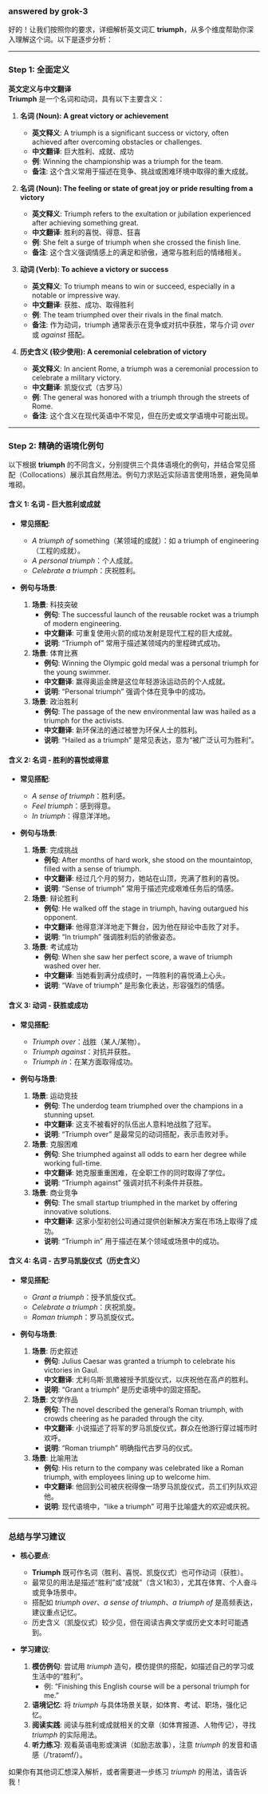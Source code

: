 ### answered by grok-3
好的！让我们按照你的要求，详细解析英文词汇 **triumph**，从多个维度帮助你深入理解这个词。以下是逐步分析：

---

### **Step 1: 全面定义**

**英文定义与中文翻译**  
**Triumph** 是一个名词和动词，具有以下主要含义：

1. **名词 (Noun): A great victory or achievement**  
   - **英文释义**: A triumph is a significant success or victory, often achieved after overcoming obstacles or challenges.  
   - **中文翻译**: 巨大胜利、成就、成功  
   - **例**: Winning the championship was a triumph for the team.  
   - **备注**: 这个含义常用于描述在竞争、挑战或困难环境中取得的重大成就。

2. **名词 (Noun): The feeling or state of great joy or pride resulting from a victory**  
   - **英文释义**: Triumph refers to the exultation or jubilation experienced after achieving something great.  
   - **中文翻译**: 胜利的喜悦、得意、狂喜  
   - **例**: She felt a surge of triumph when she crossed the finish line.  
   - **备注**: 这个含义强调情感上的满足和骄傲，通常与胜利后的情绪相关。

3. **动词 (Verb): To achieve a victory or success**  
   - **英文释义**: To triumph means to win or succeed, especially in a notable or impressive way.  
   - **中文翻译**: 获胜、成功、取得胜利  
   - **例**: The team triumphed over their rivals in the final match.  
   - **备注**: 作为动词，triumph 通常表示在竞争或对抗中获胜，常与介词 *over* 或 *against* 搭配。

4. **历史含义 (较少使用): A ceremonial celebration of victory**  
   - **英文释义**: In ancient Rome, a triumph was a ceremonial procession to celebrate a military victory.  
   - **中文翻译**: 凯旋仪式（古罗马）  
   - **例**: The general was honored with a triumph through the streets of Rome.  
   - **备注**: 这个含义在现代英语中不常见，但在历史或文学语境中可能出现。

---

### **Step 2: 精确的语境化例句**

以下根据 **triumph** 的不同含义，分别提供三个具体语境化的例句，并结合常见搭配（Collocations）展示其自然用法。例句力求贴近实际语言使用场景，避免简单堆砌。

#### **含义 1: 名词 - 巨大胜利或成就**
- **常见搭配**:  
  - *A triumph of* something（某领域的成就）：如 a triumph of engineering（工程的成就）。  
  - *A personal triumph*：个人成就。  
  - *Celebrate a triumph*：庆祝胜利。  

- **例句与场景**:
  1. **场景**: 科技突破  
     - **例句**: The successful launch of the reusable rocket was a triumph of modern engineering.  
     - **中文翻译**: 可重复使用火箭的成功发射是现代工程的巨大成就。  
     - **说明**: “Triumph of” 常用于描述某领域内的里程碑式成功。
  2. **场景**: 体育比赛  
     - **例句**: Winning the Olympic gold medal was a personal triumph for the young swimmer.  
     - **中文翻译**: 赢得奥运金牌是这位年轻游泳运动员的个人成就。  
     - **说明**: “Personal triumph” 强调个体在竞争中的成功。
  3. **场景**: 政治胜利  
     - **例句**: The passage of the new environmental law was hailed as a triumph for the activists.  
     - **中文翻译**: 新环保法的通过被誉为环保人士的胜利。  
     - **说明**: “Hailed as a triumph” 是常见表达，意为“被广泛认可为胜利”。

#### **含义 2: 名词 - 胜利的喜悦或得意**
- **常见搭配**:  
  - *A sense of triumph*：胜利感。  
  - *Feel triumph*：感到得意。  
  - *In triumph*：得意洋洋地。  

- **例句与场景**:
  1. **场景**: 完成挑战  
     - **例句**: After months of hard work, she stood on the mountaintop, filled with a sense of triumph.  
     - **中文翻译**: 经过几个月的努力，她站在山顶，充满了胜利的喜悦。  
     - **说明**: “Sense of triumph” 常用于描述完成艰难任务后的情感。
  2. **场景**: 辩论胜利  
     - **例句**: He walked off the stage in triumph, having outargued his opponent.  
     - **中文翻译**: 他得意洋洋地走下舞台，因为他在辩论中击败了对手。  
     - **说明**: “In triumph” 强调胜利后的骄傲姿态。
  3. **场景**: 考试成功  
     - **例句**: When she saw her perfect score, a wave of triumph washed over her.  
     - **中文翻译**: 当她看到满分成绩时，一阵胜利的喜悦涌上心头。  
     - **说明**: “Wave of triumph” 是形象化表达，形容强烈的情感。

#### **含义 3: 动词 - 获胜或成功**
- **常见搭配**:  
  - *Triumph over*：战胜（某人/某物）。  
  - *Triumph against*：对抗并获胜。  
  - *Triumph in*：在某方面取得成功。  

- **例句与场景**:
  1. **场景**: 运动竞技  
     - **例句**: The underdog team triumphed over the champions in a stunning upset.  
     - **中文翻译**: 这支不被看好的队伍出人意料地战胜了冠军。  
     - **说明**: “Triumph over” 是最常见的动词搭配，表示击败对手。
  2. **场景**: 克服困难  
     - **例句**: She triumphed against all odds to earn her degree while working full-time.  
     - **中文翻译**: 她克服重重困难，在全职工作的同时取得了学位。  
     - **说明**: “Triumph against” 强调对抗不利条件并获胜。
  3. **场景**: 商业竞争  
     - **例句**: The small startup triumphed in the market by offering innovative solutions.  
     - **中文翻译**: 这家小型初创公司通过提供创新解决方案在市场上取得了成功。  
     - **说明**: “Triumph in” 用于描述在某个领域或场景中的成功。

#### **含义 4: 名词 - 古罗马凯旋仪式（历史含义）**
- **常见搭配**:  
  - *Grant a triumph*：授予凯旋仪式。  
  - *Celebrate a triumph*：庆祝凯旋。  
  - *Roman triumph*：罗马凯旋仪式。  

- **例句与场景**:
  1. **场景**: 历史叙述  
     - **例句**: Julius Caesar was granted a triumph to celebrate his victories in Gaul.  
     - **中文翻译**: 尤利乌斯·凯撒被授予凯旋仪式，以庆祝他在高卢的胜利。  
     - **说明**: “Grant a triumph” 是历史语境中的固定搭配。
  2. **场景**: 文学作品  
     - **例句**: The novel described the general’s Roman triumph, with crowds cheering as he paraded through the city.  
     - **中文翻译**: 小说描述了将军的罗马凯旋仪式，群众在他游行穿过城市时欢呼。  
     - **说明**: “Roman triumph” 明确指代古罗马的仪式。
  3. **场景**: 比喻用法  
     - **例句**: His return to the company was celebrated like a Roman triumph, with employees lining up to welcome him.  
     - **中文翻译**: 他回到公司被庆祝得像一场罗马凯旋仪式，员工们列队欢迎他。  
     - **说明**: 现代语境中，“like a triumph” 可用于比喻盛大的欢迎或庆祝。

---

### **总结与学习建议**
- **核心要点**:  
  - **Triumph** 既可作名词（胜利、喜悦、凯旋仪式）也可作动词（获胜）。  
  - 最常见的用法是描述“胜利”或“成就”（含义1和3），尤其在体育、个人奋斗或竞争场景中。  
  - 搭配如 *triumph over*、*a sense of triumph*、*a triumph of* 是高频表达，建议重点记忆。  
  - 历史含义（凯旋仪式）较少见，但在阅读古典文学或历史文本时可能遇到。

- **学习建议**:  
  1. **模仿例句**: 尝试用 *triumph* 造句，模仿提供的搭配，如描述自己的学习或生活中的“胜利”。  
     - 例: “Finishing this English course will be a personal triumph for me.”  
  2. **语境记忆**: 将 *triumph* 与具体场景关联，如体育、考试、职场，强化记忆。  
  3. **阅读实践**: 阅读与胜利或成就相关的文章（如体育报道、人物传记），寻找 *triumph* 的实际用法。  
  4. **听力练习**: 观看英语电影或演讲（如励志故事），注意 *triumph* 的发音和语感（/ˈtraɪəmf/）。

如果你有其他词汇想深入解析，或者需要进一步练习 *triumph* 的用法，请告诉我！